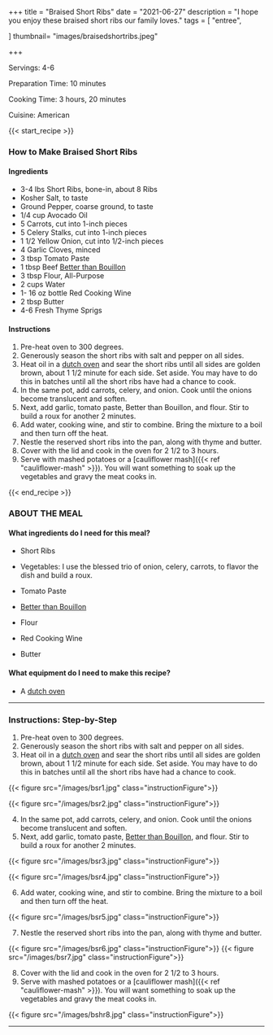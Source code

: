 +++
title = "Braised Short Ribs"
date = "2021-06-27"
description = "I hope you enjoy these braised short ribs our family loves."
tags = [
    "entree",
   
]
thumbnail= "images/braisedshortribs.jpeg"

+++

Servings: 4-6 <!--more-->

Preparation Time: 10 minutes 

Cooking Time: 3 hours, 20 minutes 

Cuisine: American 

{{< start_recipe >}}

### How to Make Braised Short Ribs 

#### Ingredients  

* 3-4 lbs Short Ribs, bone-in, about 8 Ribs 
* Kosher Salt, to taste
* Ground Pepper, coarse ground, to taste 
* 1/4 cup Avocado Oil 
* 5 Carrots, cut into 1-inch pieces 
* 5 Celery Stalks, cut into 1-inch pieces 
* 1 1/2 Yellow Onion, cut into 1/2-inch pieces 
* 4 Garlic Cloves, minced 
* 3 tbsp Tomato Paste 
* 1 tbsp Beef [Better than Bouillon](https://amzn.to/39EkMPQ)
* 3 tbsp Flour, All-Purpose   
* 2 cups Water 
* 1- 16 oz bottle Red Cooking Wine
* 2 tbsp Butter 
* 4-6 Fresh Thyme Sprigs 

#### Instructions 

1. Pre-heat oven to 300 degrees.
2. Generously season the short ribs with salt and pepper on all sides. 
3. Heat oil in a [dutch oven](https://amzn.to/3ob8ebq) and sear the short ribs until all sides are golden brown, about 1 1/2 minute for each side. Set aside. You may have to do this in batches until all the short ribs have had a chance to cook.
4. In the same pot, add carrots, celery, and onion. Cook until the onions become translucent and soften. 
5. Next, add garlic, tomato paste, Better than Bouillon, and flour. Stir to build a roux for another 2 minutes. 
6. Add water, cooking wine, and stir to combine. Bring the mixture to a boil and then turn off the heat.
7. Nestle the reserved short ribs into the pan, along with thyme and butter. 
8. Cover with the lid and cook in the oven for 2 1/2 to 3 hours. 
9. Serve with mashed potatoes or a [cauliflower mash]({{< ref "cauliflower-mash" >}}). You will want something to soak up the vegetables and gravy the meat cooks in.  

{{< end_recipe >}}

### ABOUT THE MEAL

#### What ingredients do I need for this meal?

* Short Ribs 

* Vegetables: I use the blessed trio of onion, celery, carrots, to flavor the dish and build a roux. 

* Tomato Paste 

* [Better than Bouillon](https://amzn.to/3m5LpmO) 

* Flour 

* Red Cooking Wine

* Butter 

#### What equipment do I need to make this recipe?

* A [dutch oven](https://amzn.to/3A3ZcjM) 

---- 

### Instructions: Step-by-Step

1. Pre-heat oven to 300 degrees.
2. Generously season the short ribs with salt and pepper on all sides. 
3. Heat oil in a [dutch oven](https://amzn.to/3ob8ebq) and sear the short ribs until all sides are golden brown, about 1 1/2 minute for each side. Set aside. You may have to do this in batches until all the short ribs have had a chance to cook.

{{< figure src="/images/bsr1.jpg" class="instructionFigure">}}

{{< figure src="/images/bsr2.jpg" class="instructionFigure">}}

4. In the same pot, add carrots, celery, and onion. Cook until the onions become translucent and soften. 
5. Next, add garlic, tomato paste, [Better than Bouillon](https://amzn.to/39EkMPQ), and flour. Stir to build a roux for another 2 minutes. 

{{< figure src="/images/bsr3.jpg" class="instructionFigure">}}

{{< figure src="/images/bsr4.jpg" class="instructionFigure">}}

6. Add water, cooking wine, and stir to combine. Bring the mixture to a boil and then turn off the heat.

{{< figure src="/images/bsr5.jpg" class="instructionFigure">}}

7. Nestle the reserved short ribs into the pan, along with thyme and butter. 

{{< figure src="/images/bsr6.jpg" class="instructionFigure">}}
{{< figure src="/images/bsr7.jpg" class="instructionFigure">}}

8. Cover with the lid and cook in the oven for 2 1/2 to 3 hours. 
9. Serve with mashed potatoes or a [cauliflower mash]({{< ref "cauliflower-mash" >}}). You will want something to soak up the vegetables and gravy the meat cooks in.    

{{< figure src="/images/bshr8.jpg" class="instructionFigure">}}

---- 
